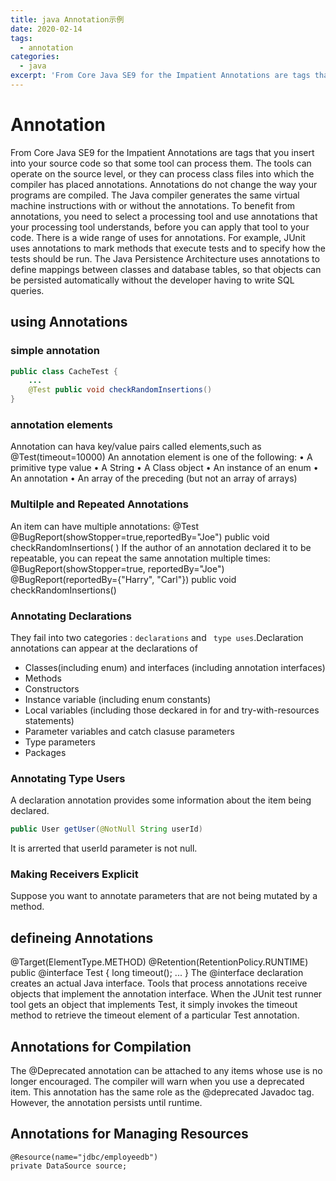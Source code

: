 ```yaml
---
title: java Annotation示例
date: 2020-02-14
tags: 
  - annotation
categories: 
  - java
excerpt: 'From Core Java SE9 for the Impatient Annotations are tags that you insert into your source code so that some tool can process them. The tools can operate on the source level, or they can process class files into which the compiler has placed annotations....'  
---
```


# Annotation 
From Core Java SE9 for the Impatient Annotations are tags that you insert into your source code so that some tool can process them. The tools can operate on the source level, or they can process class files into which the compiler has placed annotations.
Annotations do not change the way your programs are compiled. The Java compiler generates the same virtual machine instructions with or without the annotations.
To benefit from annotations, you need to select a processing tool and use annotations that your processing tool understands, before you can apply that tool to your code.
There is a wide range of uses for annotations. For example, JUnit uses annotations to mark methods that execute tests and to specify how the tests should be run. The Java Persistence Architecture uses annotations to define mappings between classes and database tables, so that objects can be persisted automatically without the developer having to write SQL queries.



<!-- toc -->


## using Annotations
### simple annotation
```java
public class CacheTest {
    ...
    @Test public void checkRandomInsertions()
}
```
### annotation elements
Annotation can hava key/value pairs called elements,such as 
@Test(timeout=10000)
An annotation element is one of the following:
• A primitive type value
• A String
• A Class object
• An instance of an enum
• An annotation
• An array of the preceding (but not an array of arrays)
### Multilple and Repeated Annotations
An item can have multiple annotations:
@Test
@BugReport(showStopper=true,reportedBy="Joe")
public void checkRandomInsertions( )
If the author of an annotation declared it to be repeatable, you can repeat the same annotation multiple times:
@BugReport(showStopper=true, reportedBy="Joe")
@BugReport(reportedBy={"Harry", "Carl"})
public void checkRandomInsertions()
### Annotating Declarations
They fail into two categories : ```declarations``` and ``` type uses```.Declaration annotations can appear at the declarations of  
- Classes(including enum) and interfaces (including annotation interfaces)
- Methods
- Constructors
- Instance variable (including enum constants)
- Local variables (including those deckared in for and try-with-resources statements)
- Parameter variables and catch clasuse parameters
- Type parameters
- Packages
### Annotating Type Users
A declaration annotation provides some information about the item being declared.
```java
public User getUser(@NotNull String userId)
```
It is arrerted that userId parameter is not null.
### Making Receivers Explicit
Suppose you want to annotate parameters that are not being mutated by a method.

## defineing Annotations
@Target(ElementType.METHOD)
@Retention(RetentionPolicy.RUNTIME)
public @interface Test {
    long timeout();
    ...
}
The @interface declaration creates an actual Java interface. Tools that process annotations receive objects that implement the annotation interface. When the JUnit test runner tool gets an object that implements Test, it simply invokes the timeout method to retrieve the timeout element of a particular Test annotation.
## Annotations for Compilation
The @Deprecated annotation can be attached to any items whose use is no longer encouraged. The compiler will warn when you use a deprecated item. This annotation has the same role as the @deprecated Javadoc tag. However, the annotation persists until runtime.
## Annotations for Managing Resources
```
@Resource(name="jdbc/employeedb")
private DataSource source;
```
